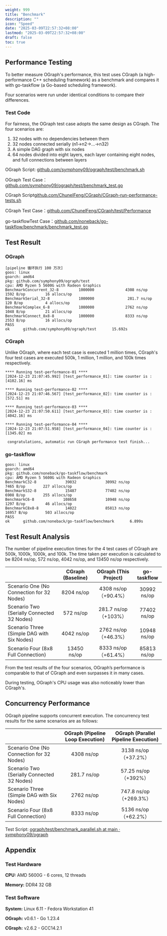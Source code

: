 ```yaml
---
weight: 999
title: "Benchmark"
description: ""
icon: "Speed"
date: "2025-03-09T22:57:32+08:00"
lastmod: "2025-03-09T22:57:32+08:00"
draft: false
toc: true
---
```


## Performance Testing

To better measure OGraph's performance, this test uses CGraph (a high-performance C++ scheduling framework) as a benchmark and compares it with go-taskflow (a Go-based scheduling framework).

Four scenarios were run under identical conditions to compare their differences.

### Test Code

For fairness, the OGraph test case adopts the same design as CGraph. The four scenarios are:

1. 32 nodes with no dependencies between them
2. 32 nodes connected serially (n1->n2->...->n32)
3. A simple DAG graph with six nodes
4. 64 nodes divided into eight layers, each layer containing eight nodes, and full connections between layers

OGraph Script: [github.com/symphony09/ograph/test/benchmark.sh](https://github.com/symphony09/ograph/blob/main/test/benchmark.sh)

OGraph Test Case：[github.com/symphony09/ograph/test/benchmark\_test.go](https://github.com/symphony09/ograph/blob/main/test/benchmark_test.go)

CGraph Script[github.com/ChunelFeng/CGraph/CGraph-run-performance-tests.sh](https://github.com/ChunelFeng/CGraph/blob/main/CGraph-run-performance-tests.sh)

CGraph Test Case：[github.com/ChunelFeng/CGraph/test/Performance](https://github.com/ChunelFeng/CGraph/tree/main/test/Performance)

go-taskflowTest Case：[github.com/noneback/go-taskflow/benchmark/benchmark_test.go](https://github.com/noneback/go-taskflow/blob/main/benchmark/benchmark_test.go)

## Test Result

### OGraph

    [pipeline 循环执行 100 万次]
    goos: linux
    goarch: amd64
    pkg: github.com/symphony09/ograph/test
    cpu: AMD Ryzen 5 5600G with Radeon Graphics         
    BenchmarkConcurrent_32-8         1000000              4308 ns/op            1592 B/op         16 allocs/op
    BenchmarkSerial_32-8             1000000               281.7 ns/op           120 B/op          4 allocs/op
    BenchmarkComplex_6-8             1000000              2762 ns/op            1048 B/op         21 allocs/op
    BenchmarkConnect_8x8-8           1000000              8333 ns/op            2553 B/op         16 allocs/op
    PASS
    ok      github.com/symphony09/ograph/test       15.692s

### CGraph

Unlike OGraph, where each test case is executed 1 million times, CGraph's four test cases are executed 500k, 1 million, 1 million, and 100k times respectively.

    **** Running test-performance-01 ****
    [2024-12-23 21:07:45.992] [test_performance_01]: time counter is : [4102.16] ms
     
    **** Running test-performance-02 ****
    [2024-12-23 21:07:46.567] [test_performance_02]: time counter is : [572.51] ms
     
    **** Running test-performance-03 ****
    [2024-12-23 21:07:50.611] [test_performance_03]: time counter is : [4042.16] ms
     
    **** Running test-performance-04 ****
    [2024-12-23 21:07:51.958] [test_performance_04]: time counter is : [1345.02] ms
     
     congratulations, automatic run CGraph performance test finish...


### go-taskflow
    goos: linux
    goarch: amd64
    pkg: github.com/noneback/go-taskflow/benchmark
    cpu: AMD Ryzen 5 5600G with Radeon Graphics
    BenchmarkC32-8             39032             30992 ns/op            7465 B/op        227 allocs/op
    BenchmarkS32-8             15487             77402 ns/op            6908 B/op        255 allocs/op
    BenchmarkC6-8             108658             10948 ns/op            1297 B/op         46 allocs/op
    BenchmarkC8x8-8            14022             85813 ns/op           16957 B/op        503 allocs/op
    PASS
    ok      github.com/noneback/go-taskflow/benchmark       6.899s

## Test Result Analysis

The number of pipeline execution times for the 4 test cases of CGraph are 500k, 1000k, 1000k, and 100k.
The time taken per execution is calculated to be 8204 ns/op, 572 ns/op, 4042 ns/op, and 13450 ns/op respectively.

|                                            | CGraph (Baseline) | OGraph (This Project) | go-taskflow |
| :----------------------------------------- | :---------------: | :-------------------: | :---------: |
| Scenario One (No Connection for 32 Nodes)  |    8204 ns/op     | 4308 ns/op（+90.4%）  | 30992 ns/op |
| Scenario Two (Serially Connected 32 Nodes) |     572 ns/op     | 281.7 ns/op（+103%）  | 77402 ns/op |
| Scenario Three (Simple DAG with Six Nodes) |    4042 ns/op     | 2762 ns/op（+46.3%）  | 10948 ns/op |
| Scenario Four (8x8 Full Connection)        |    13450 ns/op    | 8333 ns/op（+61.4%）  | 85813 ns/op |

From the test results of the four scenarios, OGraph’s performance is comparable to that of CGraph and even surpasses it in many cases.

During testing, OGraph's CPU usage was also noticeably lower than CGraph's.

## Concurrency Performance

OGraph pipeline supports concurrent execution. The concurrency test results for the same scenarios are as follows:

|                                            | OGraph (Pipeline Loop Execution) | OGraph (Parallel Pipeline Execution) |
| :----------------------------------------- | :------------------------------: | :----------------------------------: |
| Scenario One (No Connection for 32 Nodes)  |            4308 ns/op            |         3138 ns/op（+37.2%）         |
| Scenario Two (Serially Connected 32 Nodes) |           281.7 ns/op            |         57.25 ns/op（+392%）         |
| Scenario Three (Simple DAG with Six Nodes) |            2762 ns/op            |        747.8 ns/op（+269.3%）        |
| Scenario Four (8x8 Full Connection)        |            8333 ns/op            |         5136 ns/op（+62.2%）         |

Test Script: [ograph/test/benchmark\_parallel.sh at main · symphony09/ograph](https://github.com/symphony09/ograph/blob/main/test/benchmark_parallel.sh)

## Appendix

### Test Hardware

**CPU:** AMD 5600G - 6 cores, 12 threads

**Memory:** DDR4 32 GB

### Test Software

**System:** Linux 6.11 - Fedora Workstation 41

**OGraph:** v0.6.1 - Go 1.23.4

**CGraph:** v2.6.2 - GCC14.2.1
